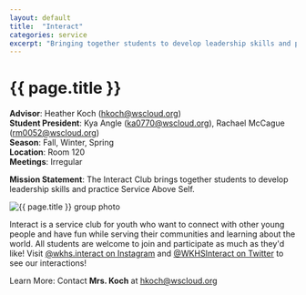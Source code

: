 ```yaml
---
layout: default
title:  "Interact"
categories: service
excerpt: "Bringing together students to develop leadership skills and practice Service Above Self."
---
```


# {{ page.title }}

**Advisor**: Heather Koch (<hkoch@wscloud.org>)
<br/>**Student President**: Kya Angle (<ka0770@wscloud.org>), Rachael McCague (<rm0052@wscloud.org>)
<br/>**Season**: Fall, Winter, Spring
<br/>**Location**: Room 120
<br/>**Meetings**: Irregular

**Mission Statement**: The Interact Club brings together students to develop leadership skills and practice Service Above Self.

<img src="{{ site.baseurl }}/images/clubs/{{ page.title }}.jpg" alt="{{ page.title }} group photo"/>

Interact is a service club for youth who want to connect with other young people and have fun while serving their communities and learning about the world. All students are welcome to join and participate as much as they'd like! Visit [@wkhs.interact on Instagram](https://www.instagram.com/wkhs.interact/) and [@WKHSInteract on Twitter](https://twitter.com/WKHSInteract) to see our interactions!

Learn More: Contact **Mrs. Koch** at <hkoch@wscloud.org>